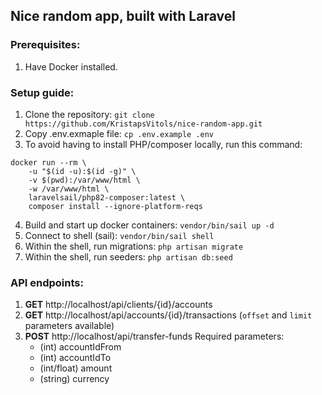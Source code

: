 ## Nice random app, built with Laravel

### Prerequisites:
1. Have Docker installed.

### Setup guide:
1. Clone the repository: `git clone https://github.com/KristapsVitols/nice-random-app.git`
2. Copy .env.exmaple file: `cp .env.example .env`
3. To avoid having to install PHP/composer locally, run this command:
```
docker run --rm \
    -u "$(id -u):$(id -g)" \
    -v $(pwd):/var/www/html \
    -w /var/www/html \
    laravelsail/php82-composer:latest \
    composer install --ignore-platform-reqs
```
4. Build and start up docker containers: `vendor/bin/sail up -d`
5. Connect to shell (sail): `vendor/bin/sail shell`
6. Within the shell, run migrations: `php artisan migrate`
7. Within the shell, run seeders: `php artisan db:seed`

### API endpoints:
1. **GET** http://localhost/api/clients/{id}/accounts
2. **GET** http://localhost/api/accounts/{id}/transactions (`offset` and `limit` parameters available)
3. **POST** http://localhost/api/transfer-funds
   Required parameters:
   - (int) accountIdFrom
   - (int) accountIdTo
   - (int/float) amount
   - (string) currency
